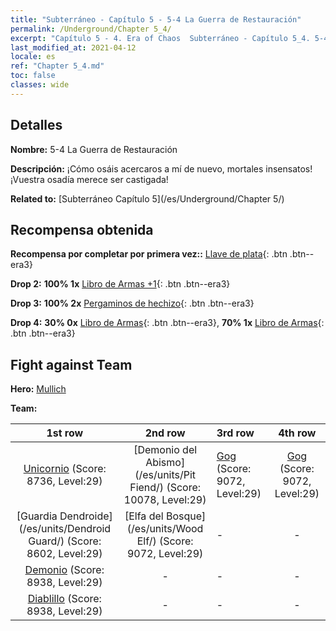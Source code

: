```yaml
---
title: "Subterráneo - Capítulo 5 - 5-4 La Guerra de Restauración"
permalink: /Underground/Chapter 5_4/
excerpt: "Capítulo 5 - 4. Era of Chaos  Subterráneo - Capítulo 5_4. 5-4 La Guerra de Restauración"
last_modified_at: 2021-04-12
locale: es
ref: "Chapter 5_4.md"
toc: false
classes: wide
---
```


## Detalles

 **Nombre:** 5-4 La Guerra de Restauración

 **Descripción:** ¡Cómo osáis acercaros a mí de nuevo, mortales insensatos! ¡Vuestra osadía merece ser castigada!

 **Related to:** [Subterráneo Capítulo 5](/es/Underground/Chapter 5/)

## Recompensa obtenida

 **Recompensa por completar por primera vez::** [Llave de plata](/es/Items/con_693/){: .btn .btn--era3}

 **Drop 2:** **100% 1x** [Libro de Armas +1](/es/Items/mat_25/){: .btn .btn--era3}

 **Drop 3:** **100% 2x** [Pergaminos de hechizo](/es/Items/con_694/){: .btn .btn--era3}

 **Drop 4:** **30% 0x** [Libro de Armas](/es/Items/mat_18/){: .btn .btn--era3}, **70% 1x** [Libro de Armas](/es/Items/mat_18/){: .btn .btn--era3}


## Fight against Team
 **Hero:** [Mullich](/es/heroes/Mullich/)

 **Team:**


  | 1st row | 2nd row | 3rd row | 4th row |
  |:----:|:----:|:----|:----:|
  | [Unicornio](/es/units/Unicorn/) (Score: 8736, Level:29)  | [Demonio del Abismo](/es/units/Pit Fiend/) (Score: 10078, Level:29)  | [Gog](/es/units/Gog/) (Score: 9072, Level:29)  | [Gog](/es/units/Gog/) (Score: 9072, Level:29)  |
  | [Guardia Dendroide](/es/units/Dendroid Guard/) (Score: 8602, Level:29)  | [Elfa del Bosque](/es/units/Wood Elf/) (Score: 9072, Level:29)  | - | - |
  | [Demonio](/es/units/Demon/) (Score: 8938, Level:29)  | - | - | - |
  | [Diablillo](/es/units/Imp/) (Score: 8938, Level:29)  | - | - | - |


